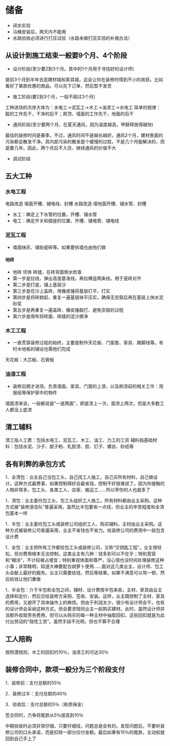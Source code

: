 # 储备

- 闭水实验
- 马桶安装后，两天内不能用
- 水路验收必须进行打压试验（水路未做打压实验的补救办法）

## 从设计到施工结束一般要9个月、4个阶段

- 设计阶段(至少要2到3个月。其中的1个月用于寻找好的设计师)

提前3个月到半年去逛建材城和家具城，这会让你在装修时得到不小的收获。比如看好了某款优惠的商品，可以先下订单，然后暂不发货

- 施工阶段(要2到3个月，一般不超过3个月)

工种进场的次序大体为：水电工→泥瓦工→木工→油漆工→水电工
简单的规律：脏的工作先干，干净的后干；房顶、墙面的工作先干，地面的后干

- 通风阶段(至少要两个月，在夏天通风，因为温度越高，甲醛释放得越快)

最佳的装修时间是春季。不过，通风时间不是越长越好。通风2个月，建材表面的污染都会散发干净。其内部污染的散发是个缓慢的过程，不是几个月能解决的，而是要几年。因此，两个月后不入住、继续通风的价值不大

- 调试阶段

## 五大工种

### 水电工程

电路改造 墙面开槽、铺电线、封槽
水路改造 墙地面开槽、铺水管、封槽

- 水工：确定上下水管的位置，开槽、铺水管
- 电工：确定开关和插座的位置，开槽、铺电管、铺电线

### 泥瓦工程

- 墙面抹灰、铺贴瓷砖等。如果要拆墙也由他们做

#### 地砖

- 地砖 坯体 砖缝，在砖背面倒水检查
- 第一步是拉线，弹出高度基准线，再拉横竖两条线，用于瓷砖对齐
- 第二步是打底，铺上基层沙
- 第三步是在沙上盖砖，用橡皮锤将基层打平、打实
- 第四步是将砖掀起，重复一遍基层抹平压实，确保无空鼓后再在基层上抹水泥砂浆
- 第五步是再重复一遍盖砖、橡皮锤敲打、避免空鼓的过程
- 第六步是用布将砖面、砖缝的泥沙擦净

### 木工工程

- 一直贯穿装修过程的始终，主要是制作天花板、门窗套、家具、踢脚线等。有时木地板的铺设也需他们完成

天花板：大芯板、石膏板

### 油漆工程

- 装修后期才进场，负责墙面、家具、门窗的上漆，以及刷漆前的相关工作：用报纸等保护家中的物件

墙面漆来说，一般都说是“一底两面”，即底漆上一次，面漆上两次，但是大多数工人都没上底漆

## 清工辅料

清工指人工费：包括水电工、泥瓦工、木工、油工、力工的工资
辅料指基础材料：包括水泥、沙子、腻子粉、乳胶漆、胶、钉子、螺丝、砂纸等

## 各有利弊的承包方式

1．全清包：业主自己当包工头，自己找工人施工，自己买所有材料，自己做设计。这种方式最费事，如果控制得好会最省钱，控制不好就难说了。因为你接触的人物非常多，包工头、各类工人、店家、搬运工……所以宰你的人也就多了

1．清包：业主委托包工头，包工头组织工人施工。所有材料都由业主采购。这种方式被“装修游击队”普遍采用，虽然比半包要省一点钱，但业主的辛苦程度和全清包基本一样

1．半包：业主委托包工头或装修公司组织工人、购买辅料。主材由业主采购。这种方式被装修公司普遍采用，业主不省钱也不省力。给装修公司的费用中一般包含设计费

1．全包：业主把所有工作都给包工头或装修公司，又称“交钥匙工程”。业主很轻松，但对费用根本无法控制。这类业主有几种：钱多到可以不在乎；特别宽容和“糊涂”，不计较被占便宜；特别重视体面和尊严，没心情也没时间处理装修这种小事；非常精明，知道大棒要配合胡萝卜使用……面对这几类业主，设计师、包工头会献上最好的服务。业主只需要给钱，然后等结果。如果不满意可以骂一顿，然后给钱让他们重做

1．半全包：介于半包和全包之间，辅材、设计费按半包来收，主材、家具由业主选择和定价，然后交给装修方采购、签收、安装。这样，业主既控制了主材、家具的费用，又避开了具体操作上的麻烦。但由于利润太少，很少有设计师会干。也有的设计师会采纳这种方式，但会要求陪同业主一起购买建材。此时，虽然设计师并没额外收取劳务费用，但可以从购买的每一种主材中抽取回扣，这些回扣就是为此付出劳动的“隐性工资”。虽然手段不光明，但也不算不合理

## 工人陪购

按照潜规则，木工的回扣约10％，油漆工的可达30％

## 装修合同中，款项一般分为三个阶段支付

1．装修前：支付总额的55％

2．装修过半：支付总额的40％

3．验收后：支付总额的5％（称质保金）

签合同时，力争将尾款从5％提高到10％

中期验收时必须非常仔细。只要仔细找，问题总是会有的。发现问题后，不要听装修公司的口头承诺，而是扣除一部分应付金额。最后如果有15％的尾款，主动权就回到自己手上了
